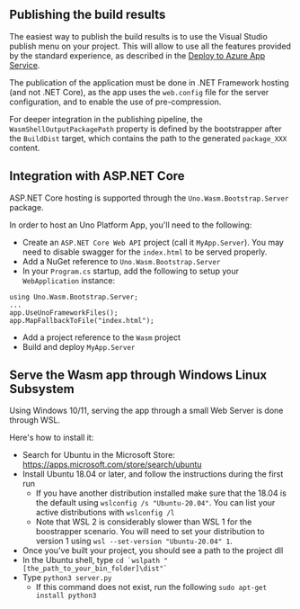 
## Publishing the build results
The easiest way to publish the build results is to use the Visual Studio publish menu on your project. This will allow to use all the features provided by the standard experience, as described in the [Deploy to Azure App Service](https://docs.microsoft.com/en-us/visualstudio/deployment/quickstart-deploy-to-azure?view=vs-2017).

The publication of the application must be done in .NET Framework hosting (and not .NET Core), as the app uses the `web.config` file for the server configuration, and to enable the use of pre-compression.

For deeper integration in the publishing pipeline, the `WasmShellOutputPackagePath` property is defined by the bootstrapper after the `BuildDist` target, which contains the path to the generated `package_XXX` content.

## Integration with ASP.NET Core

ASP.NET Core hosting is supported through the `Uno.Wasm.Bootstrap.Server` package.

In order to host an Uno Platform App, you'll need to the following:
- Create an `ASP.NET Core Web API` project (call it `MyApp.Server`). You may need to disable swagger for the `index.html` to be served properly.
- Add a NuGet reference to `Uno.Wasm.Bootstrap.Server`
- In your `Program.cs` startup, add the following to setup your `WebApplication` instance:
```
using Uno.Wasm.Bootstrap.Server;
...
app.UseUnoFrameworkFiles();
app.MapFallbackToFile("index.html");
```
- Add a project reference to the `Wasm` project
- Build and deploy `MyApp.Server`

## Serve the Wasm app through Windows Linux Subsystem
Using Windows 10/11, serving the app through a small Web Server is done through WSL.

Here's how to install it:
- Search for Ubuntu in the Microsoft Store: https://apps.microsoft.com/store/search/ubuntu
- Install Ubuntu 18.04 or later, and follow the instructions during the first run
	- If you have another distribution installed make sure that the 18.04 is the default using `wslconfig /s "Ubuntu-20.04"`. You can list your active distributions with `wslconfig /l`
	- Note that WSL 2 is considerably slower than WSL 1 for the boostrapper scenario. You will need to set your distribution to version 1 using `wsl --set-version "Ubuntu-20.04" 1`.
- Once you've built your project, you should see a path to the project dll
- In the Ubuntu shell, type ``cd `wslpath "[the_path_to_your_bin_folder]\dist"` ``
- Type `python3 server.py`
    - If this command does not exist, run the following `sudo apt-get install python3`
